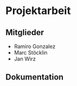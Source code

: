 # Projektarbeit

## Mitglieder

- Ramiro Gonzalez  
- Marc Stöcklin  
- Jan Wirz  

## Dokumentation